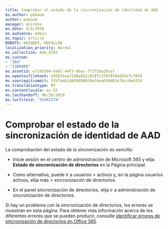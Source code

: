 ```yaml
---
title: Comprobar el estado de la sincronización de identidad de AAD
ms.author: pebaum
author: pebaum
manager: mnirkhe
ms.date: 4/5/2018
ms.audience: Admin
ms.topic: article
ROBOTS: NOINDEX, NOFOLLOW
localization_priority: Normal
ms.collection: Adm_O365
ms.custom:
- "304"
- "1300008"
ms.assetid: e7242604-6a81-44f3-86ac-7f1f5da29ce7
ms.openlocfilehash: d35834aa72d0a052c819fc2f07019e602e7c7850
ms.sourcegitcommit: 5fb7a4b28859690020efdea630d03e70cc0e6334
ms.translationtype: MT
ms.contentlocale: es-ES
ms.lasthandoff: 06/28/2019
ms.locfileid: "35362374"
---
```

# <a name="check-aad-identity-sync-status"></a>Comprobar el estado de la sincronización de identidad de AAD

La comprobación del estado de la sincronización es sencilla:
  
- Inicie sesión en el centro de administración de Microsoft 365 y elija **Estado de sincronización de directorios** en la Página principal.

- Como alternativa, puede ir a usuarios \> activos y, en la página usuarios activos, elija más \> sincronización de directorios.

- En el panel sincronización de directorios, elija ir a administración de sincronización de directorios.

Si hay un problema con la sincronización de directorios, los errores se muestran en esta página. Para obtener más información acerca de los diferentes errores que se pueden producir, consulte [identificar errores de sincronización de directorios en Office 365](https://support.office.com/article/b4fc07a5-97ea-4ca6-9692-108acab74067).
  